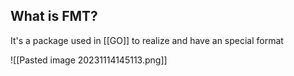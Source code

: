 
## What is FMT?

It's a package used in [[GO]] to realize and have an special format 

![[Pasted image 20231114145113.png]]